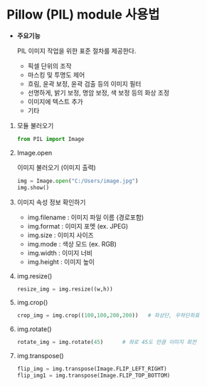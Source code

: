 # Pillow (PIL) module 사용법

- **주요기능**

  PIL 이미지 작업을 위한 표준 절차를 제공한다.

  - 픽셀 단위의 조작
  - 마스킹 및 투명도 제어
  - 흐림, 윤곽 보정, 윤곽 검출 등의 이미지 필터
  - 선명하게, 밝기 보정, 명암 보정, 색 보정 등의 화상 조정
  - 이미지에 텍스트 추가
  - 기타 

1. 모듈 불러오기

   ```python
   from PIL import Image
   ```

2. Image.open

   이미지 불러오기 (이미지 출력)

   ```python
   img = Image.open("C:/Users/image.jpg")
   img.show()
   ```

3. 이미지 속성 정보 확인하기

   - img.filename : 이미지 파일 이름 (경로포함)
   - img.format : 이미지 포멧 (ex. JPEG)
   - img.size : 이미지 사이즈
   - img.mode : 색상 모드 (ex. RGB)
   - img.width : 이미지 너비
   - img.height : 이미지 높이

4. img.resize()

   ```python
   resize_img = img.resize((w,h))
   ```

5. img.crop()

   ```python
   crop_img = img.crop((100,100,200,200))	# 좌상단, 우하단좌표
   ```

6. img.rotate()

   ```python
   rotate_img = img.rotate(45)		# 좌로 45도 만큼 이미지 회전
   ```

7. img.transpose()

   ```python
   flip_img = img.transpose(Image.FLIP_LEFT_RIGHT)
   flip_img1 = img.transpose(Image.FLIP_TOP_BOTTOM)
   ```







